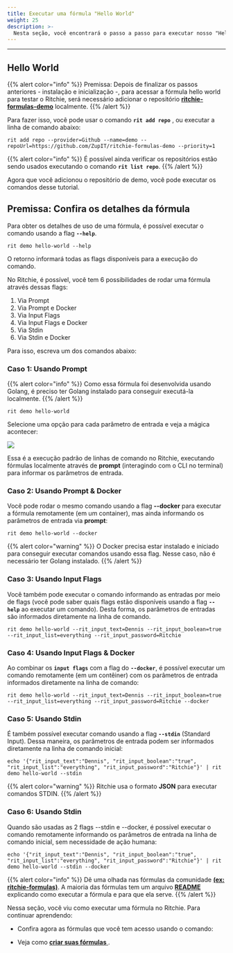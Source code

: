 ```yaml
---
title: Executar uma fórmula "Hello World"
weight: 25
description: >-
  Nesta seção, você encontrará o passo a passo para executar nosso "Hello World".
---
```


---

## Hello World

{{% alert color="info" %}}
 Premissa: Depois de finalizar os passos anteriores -  instalação e inicialização -,  para acessar a fórmula hello world para testar o Ritchie, será necessário adicionar o repositório [**ritchie-formulas-demo**](https://github.com/ZupIT/ritchie-formulas-demo) localmente.
{{% /alert %}}


Para fazer isso, você pode usar o comando **`rit add repo`** , ou executar a linha de comando abaixo:

```text
rit add repo --provider=Github --name=demo --repoUrl=https://github.com/ZupIT/ritchie-formulas-demo --priority=1
```

{{% alert color="info" %}}
  É possível ainda verificar os repositórios estão sendo usados executando o comando **`rit list repo`**.
{{% /alert %}}

Agora que você adicionou o repositório de demo, você pode executar os comandos desse tutorial.

## Premissa: Confira os detalhes da fórmula

Para obter os detalhes de uso de uma fórmula, é possível executar o comando usando a flag **`--help`**.

```text
rit demo hello-world --help
```
O retorno informará todas as flags disponíveis para a execução do comando.

No Ritchie, é possível, você tem 6 possibilidades de rodar uma fórmula através dessas flags: 
1. Via Prompt 
2. Via Prompt e Docker 
3. Via Input Flags
4. Via Input Flags e Docker
5. Via Stdin
6. Via Stdin e Docker 

Para isso, escreva um dos comandos abaixo:

### Caso 1: Usando Prompt


{{% alert color="info" %}}
  Como essa fórmula  foi desenvolvida usando Golang, é preciso ter Golang instalado para conseguir  executá-la localmente.
{{% /alert %}}


```text
rit demo hello-world
```
Selecione uma opção para cada parâmetro de entrada e veja a mágica acontecer:

![](/docs/large-gif-1054x366-.gif)

Essa é a execução padrão de linhas de comando no Ritchie, executando fórmulas localmente através de **prompt** (interagindo com o CLI no terminal) para informar os parâmetros de entrada.

### Caso 2: Usando Prompt & Docker

Você pode rodar o mesmo comando usando a flag **--docker** para executar a fórmula remotamente (em um container), mas ainda informando os parâmetros de entrada via **prompt**:


```text
rit demo hello-world --docker
```

{{% alert color="warning" %}}
  O Docker precisa estar instalado e iniciado para conseguir executar comandos usando essa flag.
Nesse caso, não é necessário ter Golang instalado.
{{% /alert %}}

### Caso 3: Usando Input Flags

Você também pode executar o comando informando as entradas por meio de flags (você pode saber quais flags estão disponíveis usando  a flag **`--help`** ao executar um comando). Desta forma, os parâmetros de entradas são informados diretamente na linha de comando.


```text
rit demo hello-world --rit_input_text=Dennis --rit_input_boolean=true --rit_input_list=everything --rit_input_password=Ritchie
```

### Caso 4: Usando Input Flags & Docker

Ao combinar os **`input flags`** com a flag do **`--docker`**, é possível executar um comando remotamente (em um contêiner) com os parâmetros de entrada informados diretamente na linha de comando:


```text
rit demo hello-world --rit_input_text=Dennis --rit_input_boolean=true --rit_input_list=everything --rit_input_password=Ritchie --docker
```

### Caso 5: Usando Stdin

É também possível executar comando usando a flag **`--stdin`** (Standard Input). Dessa maneira, os parâmetros de entrada podem ser informados diretamente na linha de comando inicial:


```text
echo '{"rit_input_text":"Dennis", "rit_input_boolean":"true", "rit_input_list":"everything", "rit_input_password":"Ritchie"}' | rit demo hello-world --stdin
```
{{% alert color="warning" %}}
  Ritchie usa o formato **JSON** para executar comandos STDIN.
{{% /alert %}}

### Caso 6: Usando Stdin

Quando são usadas as 2 flags --stdin e --docker, é possível executar o comando remotamente informando os parâmetros de entrada na linha de comando inicial, sem necessidade de ação humana:


```text
echo '{"rit_input_text":"Dennis", "rit_input_boolean":"true", "rit_input_list":"everything", "rit_input_password":"Ritchie"}' | rit demo hello-world --stdin --docker
```
{{% alert color="info" %}}
  Dê uma olhada nas fórmulas da comunidade [**(ex: ritchie-formulas)**](https://github.com/ZupIT/ritchie-formulas). 
A maioria das fórmulas tem um arquivo [**README**](https://github.com/ZupIT/ritchie-formulas#readme) explicando como executar a fórmula e para que ela serve.
{{% /alert %}}

Nessa seção, você viu como executar uma fórmula no Ritchie. Para continuar aprendendo:

- Confira agora as fórmulas que você tem acesso usando o comando: 


- Veja como [**criar suas fórmulas** ](/docs-ritchie/pt-br/fórmulas/criar-fórmulas/).


